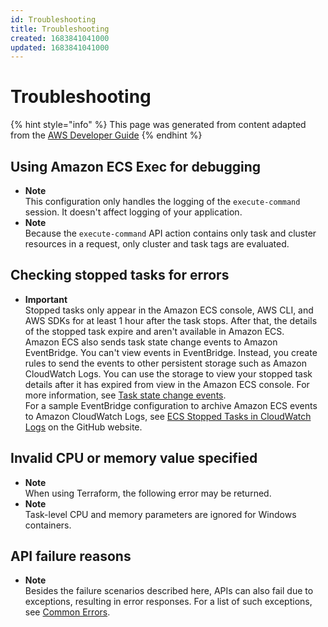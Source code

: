 ```yaml
---
id: Troubleshooting
title: Troubleshooting
created: 1683841041000
updated: 1683841041000
---
```

# Troubleshooting
{% hint style="info" %}
This page was generated from content adapted from the [AWS Developer Guide](https://github.com/awsdocs/amazon-ecs-developer-guide.git)
{% endhint %}
## Using Amazon ECS Exec for debugging

- **Note**  
This configuration only handles the logging of the `execute-command` session\. It doesn't affect logging of your application\.
- **Note**  
Because the `execute-command` API action contains only task and cluster resources in a request, only cluster and task tags are evaluated\.


## Checking stopped tasks for errors

- **Important**  
Stopped tasks only appear in the Amazon ECS console, AWS CLI, and AWS SDKs for at least 1 hour after the task stops\. After that, the details of the stopped task expire and aren't available in Amazon ECS\.  
Amazon ECS also sends task state change events to Amazon EventBridge\. You can't view events in EventBridge\. Instead, you create rules to send the events to other persistent storage such as Amazon CloudWatch Logs\. You can use the storage to view your stopped task details after it has expired from view in the Amazon ECS console\. For more information, see [Task state change events](ecs_cwe_events.md#ecs_task_events)\.  
For a sample EventBridge configuration to archive Amazon ECS events to Amazon CloudWatch Logs, see [ECS Stopped Tasks in CloudWatch Logs](https://github.com/aws-samples/amazon-ecs-stopped-tasks-cwlogs#ecs-stopped-tasks-in-cloudwatch-logs) on the GitHub website\.


## Invalid CPU or memory value specified

- **Note**  
When using Terraform, the following error may be returned\.
- **Note**  
Task\-level CPU and memory parameters are ignored for Windows containers\.


## API failure reasons

- **Note**  
Besides the failure scenarios described here, APIs can also fail due to exceptions, resulting in error responses\. For a list of such exceptions, see [Common Errors](https://docs.aws.amazon.com/AmazonECS/latest/APIReference/CommonErrors.html)\.

